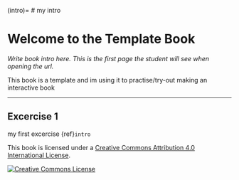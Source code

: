 (intro)= # my intro
# Welcome to the Template Book

_Write book intro here. This is the first page the student will see when opening the url._

This book is a template and im using it to practise/try-out making an interactive book

---
## Excercise 1

my first excercise {ref}`intro`

This book is licensed under a <a rel="license" href="http://creativecommons.org/licenses/by/4.0/">Creative Commons Attribution 4.0 International License</a>.

<a rel="license" href="http://creativecommons.org/licenses/by/4.0/"><img alt="Creative Commons License" style="border-width:0" src="https://i.creativecommons.org/l/by/4.0/88x31.png"/></a>

